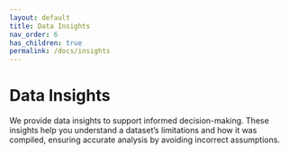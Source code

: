 ```yaml
---
layout: default
title: Data Insights
nav_order: 6
has_children: true
permalink: /docs/insights
---
```


# Data Insights

We provide data insights to support informed decision-making. These insights help you understand a dataset’s limitations and how it was compiled, ensuring accurate analysis by avoiding incorrect assumptions.
